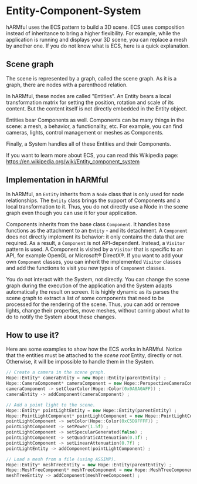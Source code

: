 # Entity-Component-System
hARMful uses the ECS pattern to build a 3D scene. ECS uses composition instead of inheritance to bring a higher flexibility. For example, while the application is running and displays your 3D scene, you can replace a mesh by another one.
If you do not know what is ECS, here is a quick explanation.

## Scene graph
The scene is represented by a graph, called the scene graph. As it is a graph, there are nodes with a parenthood relation.

In hARMful, these nodes are called "Entities". An Entity bears a local transformation matrix for setting the position, rotation and scale of its content. But the content itself is not directly embedded in the Entity object.

Entities bear Components as well. Components can be many things in the scene: a mesh, a behavior, a functionality, etc. For example, you can find cameras, lights, control management or meshes as Components.

Finally, a System handles all of these Entities and their Components.

If you want to learn more about ECS, you can read this Wikipedia page: https://en.wikipedia.org/wiki/Entity_component_system

## Implementation in hARMful
In hARMful, an `Entity` inherits from a `Node` class that is only used for node relationships. The `Entity` class brings the support of Components and a local transformation to it. Thus, you do not directly use a Node in the scene graph even though you can use it for your application.

Components inherits from the base class `Component`. It handles base functions as the attachment to an `Entity` - and its detachment. A `Component` does not directly implement its behavior: it only contains the data that are required. As a result, a `Component` is not API-dependent. Instead, a `Visitor` pattern is used. A Component is visited by a `Visitor` that is specific to an API, for example OpenGL or Microsoft® DirectX®. If you want to add your own `Component` classes, you can inherit the implemented `Visitor` classes and add the functions to visit you new types of `Component` classes.

You do not interact with the System, not directly. You can change the scene graph during the execution of the application and the System adapts automatically the result on screen. It is highly dynamic as its parses the scene graph to extract a list of some components that need to be processed for the rendering of the scene. Thus, you can add or remove lights, change their properties, move meshes, without carring about what to do to notify the System about these changes.

## How to use it?
Here are some examples to show how the ECS works in hARMful.
Notice that the entities must be attached to the _scene root_ Entity, directly or not. Otherwise, it will be impossible to handle them in the System.

```cpp
// Create a camera in the scene graph.
Hope::Entity* cameraEntity = new Hope::Entity(parentEntity) ;
Hope::CameraComponent* cameraComponent = new Hope::PerspectiveCameraComponent() ;
cameraComponent -> setClearColor(Hope::Color(0x0A0A0AFF)) ;
cameraEntity -> addComponent(cameraComponent) ;
```
```cpp
// Add a point light to the scene.
Hope::Entity* pointLightEntity = new Hope::Entity(parentEntity) ;
Hope::PointLightComponent* pointLightComponent = new Hope::PointLightComponent() ;
pointLightComponent -> setColor(Hope::Color(0xC5D9FFFF)) ;
pointLightComponent -> setPower(1.5f) ;
pointLightComponent -> setSpecularGenerated(false) ;
pointLightComponent -> setQuadraticAttenuation(0.3f) ;
pointLightComponent -> setLinearAttenuation(0.7f) ;
pointLightEntity -> addComponent(pointLightComponent) ;
```
```cpp
// Load a mesh from a file (using ASSIMP).
Hope::Entity* meshTreeEntity = new Hope::Entity(parentEntity) ;
Hope::MeshTreeComponent* meshTreeComponent = new Hope::MeshTreeComponent("MyMesh.fbx") ;
meshTreeEntity -> addComponent(meshTreeComponent) ;
```
